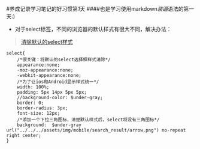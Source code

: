 #养成记录学习笔记的好习惯第*1*天
####也是学习使用markdown*装逼*语法的第一天:)
* 对于select标签，不同的浏览器的默认样式有很大不同，解决办法：

>[清除默认的select样式](http://www.qdfuns.com/notes/18379/00cd09f832755514c027eb23fa27df93)

    select{
        /*很关键：将默认的select选择框样式清除*/
        appearance:none;
        -moz-appearance:none;
        -webkit-appearance:none;
        /*为了让ios和Android显示样式统一*/
        width: 100%;
        padding: 5px 14px 5px 5px;
        //background-color: $under-gray;
        border: 0;
        border-radius: 3px;
        font-size: 12px;
        /*添加一个下拉三角图标，清楚默认样式后，select将没有三角图标*/
        background:  $under-gray url("../../../assets/img/mobile/search_result/arrow.png") no-repeat right center;
    }
    

